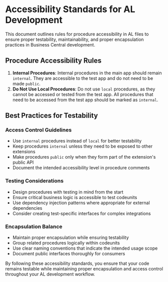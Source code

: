 ﻿# Accessibility Standards for AL Development

This document outlines rules for procedure accessibility in AL files to ensure proper testability, maintainability, and proper encapsulation practices in Business Central development.

## Procedure Accessibility Rules

1. **Internal Procedures**: Internal procedures in the main app should remain `internal`. They are accessible to the test app and do not need to be made `public`.
2. **Do Not Use Local Procedures**: Do not use `local` procedures, as they cannot be accessed or tested from the test app. All procedures that need to be accessed from the test app should be marked as `internal`.

## Best Practices for Testability

### Access Control Guidelines
- Use `internal` procedures instead of `local` for better testability
- Keep procedures `internal` unless they need to be exposed to other extensions
- Make procedures `public` only when they form part of the extension's public API
- Document the intended accessibility level in procedure comments

### Testing Considerations
- Design procedures with testing in mind from the start
- Ensure critical business logic is accessible to test codeunits
- Use dependency injection patterns where appropriate for external dependencies
- Consider creating test-specific interfaces for complex integrations

### Encapsulation Balance
- Maintain proper encapsulation while ensuring testability
- Group related procedures logically within codeunits
- Use clear naming conventions that indicate the intended usage scope
- Document public interfaces thoroughly for consumers

By following these accessibility standards, you ensure that your code remains testable while maintaining proper encapsulation and access control throughout your AL development workflow.
